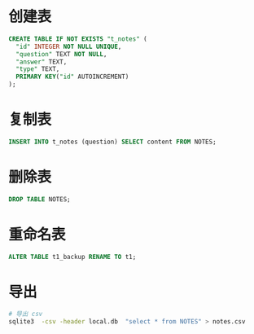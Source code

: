 # 创建表

```sql
CREATE TABLE IF NOT EXISTS "t_notes" (
  "id" INTEGER NOT NULL UNIQUE,
  "question" TEXT NOT NULL,
  "answer" TEXT,
  "type" TEXT,
  PRIMARY KEY("id" AUTOINCREMENT)
);
```

# 复制表

```sql
INSERT INTO t_notes (question) SELECT content FROM NOTES;
```

# 删除表

```sql
DROP TABLE NOTES;
```

# 重命名表

```sql
ALTER TABLE t1_backup RENAME TO t1;
```

# 导出

```sh
# 导出 csv
sqlite3  -csv -header local.db  "select * from NOTES" > notes.csv
```
